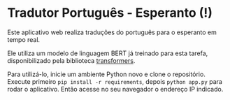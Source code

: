 # Tradutor Português - Esperanto (!)

Este aplicativo web realiza traduções do português para o esperanto em tempo real.

Ele utiliza um modelo de linguagem BERT já treinado para esta tarefa, disponibilizado pela biblioteca [transformers](https://github.com/huggingface/transformers).

Para utilizá-lo, inicie um ambiente Python novo e clone o repositório. Execute primeiro `pip install -r requirements`, depois `python app.py` para rodar o aplicativo. Então acesse no seu navegador o endereço IP indicado.
